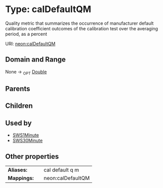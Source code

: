 
# Type: calDefaultQM


Quality metric that summarizes the occurrence of manufacturer default calibration coefficient outcomes of the calibration test over the averaging period, as a percent

URI: [neon:calDefaultQM](https://data.neonscience.org/calDefaultQM)


## Domain and Range

None ->  <sub>OPT</sub> [Double](types/Double.md)

## Parents


## Children


## Used by

 * [SWS1Minute](SWS1Minute.md)
 * [SWS30Minute](SWS30Minute.md)

## Other properties

|  |  |  |
| --- | --- | --- |
| **Aliases:** | | cal default q m |
| **Mappings:** | | neon:calDefaultQM |

